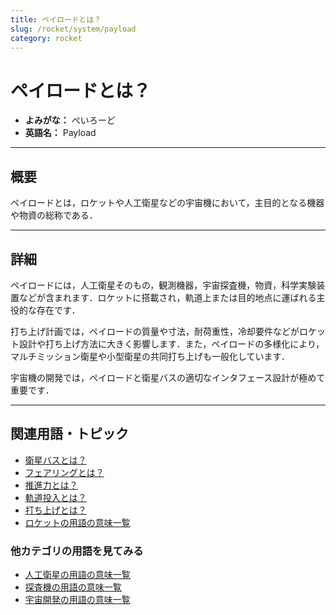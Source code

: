 ```yaml
---
title: ペイロードとは？
slug: /rocket/system/payload
category: rocket
---
```


# ペイロードとは？

- **よみがな：** ぺいろーど  
- **英語名：** Payload  

---

## 概要

ペイロードとは，ロケットや人工衛星などの宇宙機において，主目的となる機器や物資の総称である．

---

## 詳細

ペイロードには，人工衛星そのもの，観測機器，宇宙探査機，物資，科学実験装置などが含まれます．ロケットに搭載され，軌道上または目的地点に運ばれる主役的な存在です．

打ち上げ計画では，ペイロードの質量や寸法，耐荷重性，冷却要件などがロケット設計や打ち上げ方法に大きく影響します．また，ペイロードの多様化により，マルチミッション衛星や小型衛星の共同打ち上げも一般化しています．

宇宙機の開発では，ペイロードと衛星バスの適切なインタフェース設計が極めて重要です．

---

## 関連用語・トピック

- [衛星バスとは？](/docs/satellite/system/satellite-bus)
- [フェアリングとは？](/docs/rocket/system/fairing)
- [推進力とは？](/docs/rocket/propulsion/system/propulsion)
- [軌道投入とは？](/docs/orbit/operation/orbital-insertion)
- [打ち上げとは？](/docs/rocket/launch/launch)
- [ロケットの用語の意味一覧](/docs/category/rocket)

### 他カテゴリの用語を見てみる
- [人工衛星の用語の意味一覧](/docs/category/satellite)
- [探査機の用語の意味一覧](/docs/category/explorer)
- [宇宙開発の用語の意味一覧](/docs/category/glossary)
